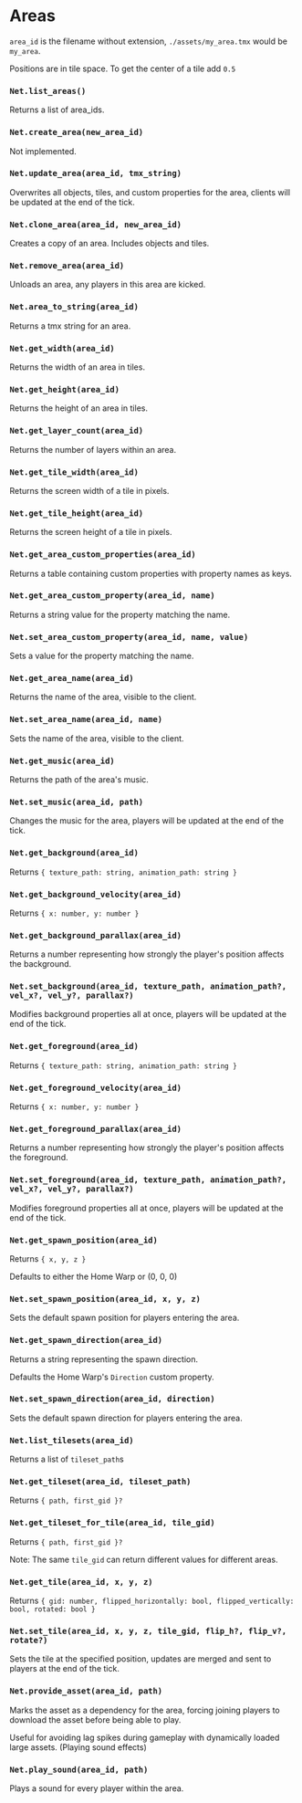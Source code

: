 # Areas

`area_id` is the filename without extension, `./assets/my_area.tmx` would be `my_area`.

Positions are in tile space. To get the center of a tile add `0.5`

### `Net.list_areas()`

Returns a list of area_ids.

### `Net.create_area(new_area_id)`

Not implemented.

### `Net.update_area(area_id, tmx_string)`

Overwrites all objects, tiles, and custom properties for the area, clients will be updated at the end of the tick.

### `Net.clone_area(area_id, new_area_id)`

Creates a copy of an area. Includes objects and tiles.

### `Net.remove_area(area_id)`

Unloads an area, any players in this area are kicked.

### `Net.area_to_string(area_id)`

Returns a tmx string for an area.

### `Net.get_width(area_id)`

Returns the width of an area in tiles.

### `Net.get_height(area_id)`

Returns the height of an area in tiles.

### `Net.get_layer_count(area_id)`

Returns the number of layers within an area.

### `Net.get_tile_width(area_id)`

Returns the screen width of a tile in pixels.

### `Net.get_tile_height(area_id)`

Returns the screen height of a tile in pixels.

### `Net.get_area_custom_properties(area_id)`

Returns a table containing custom properties with property names as keys.

### `Net.get_area_custom_property(area_id, name)`

Returns a string value for the property matching the name.

### `Net.set_area_custom_property(area_id, name, value)`

Sets a value for the property matching the name.

### `Net.get_area_name(area_id)`

Returns the name of the area, visible to the client.

### `Net.set_area_name(area_id, name)`

Sets the name of the area, visible to the client.

### `Net.get_music(area_id)`

Returns the path of the area's music.

### `Net.set_music(area_id, path)`

Changes the music for the area, players will be updated at the end of the tick.

### `Net.get_background(area_id)`

Returns `{ texture_path: string, animation_path: string }`

### `Net.get_background_velocity(area_id)`

Returns `{ x: number, y: number }`

### `Net.get_background_parallax(area_id)`

Returns a number representing how strongly the player's position affects the background.

### `Net.set_background(area_id, texture_path, animation_path?, vel_x?, vel_y?, parallax?)`

Modifies background properties all at once, players will be updated at the end of the tick.

### `Net.get_foreground(area_id)`

Returns `{ texture_path: string, animation_path: string }`

### `Net.get_foreground_velocity(area_id)`

Returns `{ x: number, y: number }`

### `Net.get_foreground_parallax(area_id)`

Returns a number representing how strongly the player's position affects the foreground.

### `Net.set_foreground(area_id, texture_path, animation_path?, vel_x?, vel_y?, parallax?)`

Modifies foreground properties all at once, players will be updated at the end of the tick.

### `Net.get_spawn_position(area_id)`

Returns `{ x, y, z }`

Defaults to either the Home Warp or (0, 0, 0)

### `Net.set_spawn_position(area_id, x, y, z)`

Sets the default spawn position for players entering the area.

### `Net.get_spawn_direction(area_id)`

Returns a string representing the spawn direction.

Defaults the Home Warp's `Direction` custom property.

### `Net.set_spawn_direction(area_id, direction)`

Sets the default spawn direction for players entering the area.

### `Net.list_tilesets(area_id)`

Returns a list of `tileset_path`s

### `Net.get_tileset(area_id, tileset_path)`

Returns `{ path, first_gid }?`

### `Net.get_tileset_for_tile(area_id, tile_gid)`

Returns `{ path, first_gid }?`

Note: The same `tile_gid` can return different values for different areas.

### `Net.get_tile(area_id, x, y, z)`

Returns `{ gid: number, flipped_horizontally: bool, flipped_vertically: bool, rotated: bool }`

### `Net.set_tile(area_id, x, y, z, tile_gid, flip_h?, flip_v?, rotate?)`

Sets the tile at the specified position, updates are merged and sent to players at the end of the tick.

### `Net.provide_asset(area_id, path)`

Marks the asset as a dependency for the area, forcing joining players to download the asset before being able to play.

Useful for avoiding lag spikes during gameplay with dynamically loaded large assets. (Playing sound effects)

### `Net.play_sound(area_id, path)`

Plays a sound for every player within the area.
